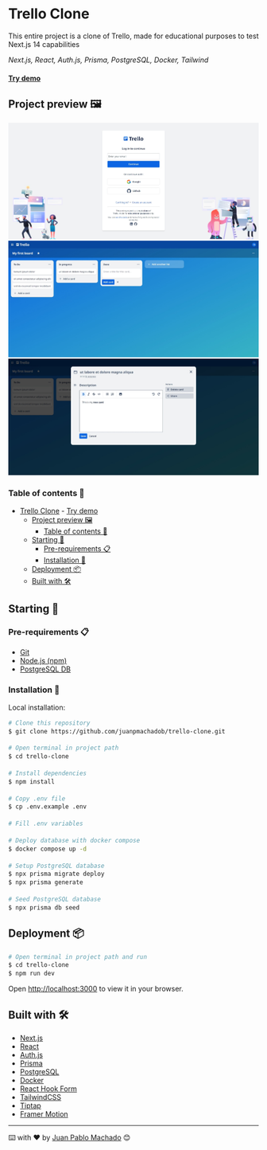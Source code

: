 # Trello Clone
This entire project is a clone of Trello, made for educational purposes to test Next.js 14 capabilities

*Next.js, React, Auth.js, Prisma, PostgreSQL, Docker, Tailwind*

#### [Try demo](https://xtrello.vercel.app/) 

## Project preview 🖼️
![Preview](./PREVIEW-1.jpeg)
![Preview](./PREVIEW-2.jpeg)
![Preview](./PREVIEW-3.jpeg)

### Table of contents 📃
- [Trello Clone](#trello-clone)
      - [Try demo](#try-demo)
  - [Project preview 🖼️](#project-preview-️)
    - [Table of contents 📃](#table-of-contents-)
  - [Starting 🚀](#starting-)
    - [Pre-requirements 📋](#pre-requirements-)
    - [Installation 🔧](#installation-)
  - [Deployment 📦](#deployment-)
  - [Built with 🛠️](#built-with-️)



## Starting 🚀
### Pre-requirements 📋

* [Git](https://git-scm.com/)
* [Node.js (npm)](https://nodejs.org/)
* [PostgreSQL DB](https://www.postgresql.org/)

### Installation 🔧

Local installation:

```bash
# Clone this repository
$ git clone https://github.com/juanpmachadob/trello-clone.git

# Open terminal in project path
$ cd trello-clone

# Install dependencies
$ npm install

# Copy .env file
$ cp .env.example .env

# Fill .env variables

# Deploy database with docker compose
$ docker compose up -d

# Setup PostgreSQL database
$ npx prisma migrate deploy
$ npx prisma generate

# Seed PostgreSQL database
$ npx prisma db seed
```

## Deployment 📦

```bash
# Open terminal in project path and run
$ cd trello-clone
$ npm run dev
```
Open [http://localhost:3000](http://localhost:3000) to view it in your browser.

## Built with 🛠️

* [Next.js](https://nextjs.org/)
* [React](https://reactjs.org/)
* [Auth.js](https://authjs.dev/)
* [Prisma](https://www.prisma.io/)
* [PostgreSQL](https://www.postgresql.org/)
* [Docker](https://www.docker.com/)
* [React Hook Form](https://react-hook-form.com/)
* [TailwindCSS](https://tailwindcss.com/)
* [Tiptap](https://tiptap.dev/)
* [Framer Motion](https://www.framer.com/motion/reorder/)
  
---
⌨️ with ❤️ by [Juan Pablo Machado](https://github.com/juanpmachadob) 😊 